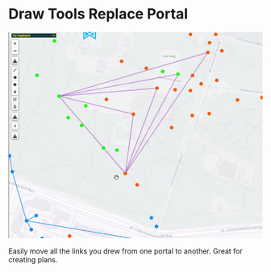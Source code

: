 # Draw Tools Replace Portal

![Demo](demo.gif)

Easily move all the links you drew from one portal to another. Great for creating plans.